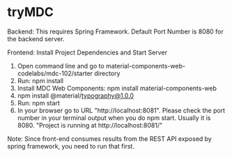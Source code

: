 # tryMDC
Backend:
This requires Spring Framework.
Default Port Number is 8080 for the backend server.

Frontend:
Install Project Dependencies and Start Server
1. Open command line and go to material-components-web-codelabs/mdc-102/starter directory
2. Run: npm install
3. Install MDC Web Components: npm install material-components-web
4. npm install @material/typography@1.0.0
5. Run: npm start 
6. In your browser go to URL "http://localhost:8081". Please check the port number in your terminal output when you do npm start. Usually it is 8080. "Project is running at http://localhost:8081/"

Note: Since front-end consumes results from the REST API exposed by spring framework, you need to run that first.


